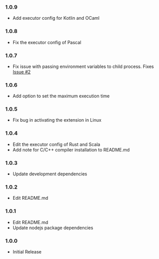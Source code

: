 ### 1.0.9
* Add executor config for Kotlin and OCaml

### 1.0.8
* Fix the executor config of Pascal

### 1.0.7
* Fix issue with passing environment variables to child process. Fixes [Issue #2](https://github.com/openhoangnc/vscode-io-run/issues/2)

### 1.0.6
* Add option to set the maximum execution time

### 1.0.5
* Fix bug in activating the extension in Linux

### 1.0.4
* Edit the executor config of Rust and Scala
* Add note for C/C++ compiler installation to README.md

### 1.0.3
* Update development dependencies

### 1.0.2
* Edit README.md

### 1.0.1
* Edit README.md
* Update nodejs package dependencies

### 1.0.0
* Initial Release